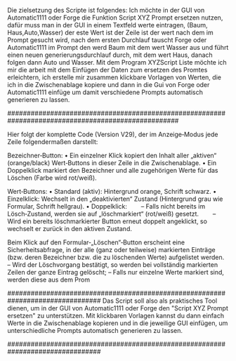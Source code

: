 

Die zielsetzung des Scripte ist folgendes: Ich möchte in der GUI von Automatic1111 oder Forge die Funktion Script XYZ Prompt ersetzen nutzen, dafür muss man in der GUI in einem Textfeld werte eintragen, (Baum, Haus,Auto,Wasser) der este Wert ist der Zeile ist der wert nach dem im Prompt gesucht wird, nach dem ersten Durchlauf tauscht Forge oder Automatic1111 im Prompt den werd Baum mit dem wert Wasser aus und führt einen neuen generierungsdurchlauf durch, mit dem wert Haus, danach folgen dann Auto und Wasser.
Mit dem Program XYZScript Liste möchte ich mir die arbeit mit dem Einfügen der Daten zum ersetzen des Promtes erleichtern, ich erstelle mir zusammen klickbare Vorlagen von Werten, die ich in die Zwischenablage kopiere und dann in die Gui von Forge oder Automatic1111 einfüge um damit verschiedene Prompts automatisch generieren zu lassen.

####################################################################################################

Hier folgt der komplette Code (Version V29), der im Anzeige‑Modus jede Zeile folgendermaßen darstellt:

Bezeichner‑Button:
• Ein einzelner Klick kopiert den Inhalt aller „aktiven“ (orange/black) Wert‑Buttons in dieser Zeile in die Zwischenablage.
• Ein Doppelklick markiert den Bezeichner und alle zugehörigen Werte für das Löschen (Farbe wird rot/weiß).

Wert‑Buttons:
• Standard (aktiv): Hintergrund orange, Schrift schwarz.
• Einzelklick: Wechselt in den „deaktivierten“ Zustand (Hintergrund grau wie Formular, Schrift hellgrau).
• Doppelklick:
  – Falls nicht bereits im Lösch‑Zustand, werden sie auf „löschmarkiert“ (rot/weiß) gesetzt.
  – Wird ein bereits löschmarkierter Button erneut doppelt angeklickt, so wechselt er zurück in den aktiven Zustand.

Beim Klick auf den Formular‑„Löschen“‑Button erscheint eine Sicherheitsabfrage, in der alle (ganz oder teilweise) markierten Einträge (bzw. deren Bezeichner bzw. die zu löschenden Werte) aufgelistet werden.
– Wird der Löschvorgang bestätigt, so werden bei vollständig markierten Zeilen der ganze Eintrag gelöscht;
– Falls nur einzelne Werte markiert sind, werden diese aus dem Prom


################################################################################
Das Script soll also als praktisches Tool dienen, um in der GUI von Automatic1111 oder Forge den "Script XYZ Prompt ersetzen" zu unterstützen. Mit klickbaren Vorlagen kannst du dann einfach Werte in die Zwischenablage kopieren und in die jeweilige GUI einfügen, um unterschiedliche Prompts automatisch generieren zu lassen. 

################################################################################